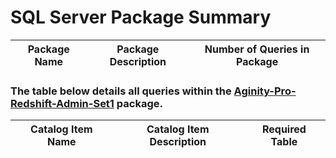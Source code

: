 # SQL Server Package Summary

|Package Name| Package Description| Number of Queries in Package|
|------------|--------------------|-----------------------------|




### The table below details all queries within the [Aginity-Pro-Redshift-Admin-Set1](https://github.com/aginity/Redshift/blob/master/Administrative%20Query%20Packages/Aginity-Pro-Redshift-Admin-Set1.aginitypkg) package.

|Catalog Item Name               |Catalog Item Description            | Required Table     |
|--------------------------|------------------------------------|--------------------|
